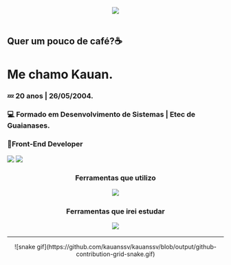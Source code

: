 <div align="center">
  <img src="https://www.icegif.com/wp-content/uploads/2023/12/icegif-100.gif">
</div>
<br>
<div align="left">
  <h2>Quer um pouco de café?☕</h2>
  <h1>Me chamo Kauan.</h1>
  <h3>💤 20 anos | 26/05/2004.</h3>
  <h3>💻 Formado em Desenvolvimento de Sistemas | Etec de Guaianases.</h3>
  <h3>🎨Front-End Developer</h3>
</div>
<div>
  <img height="180em" src="https://github-readme-stats.vercel.app/api?username=Kauanssv&show_icons=true&theme=vision-friendly-dark">
  <img height="180em" src="https://github-readme-stats.vercel.app/api/top-langs/?username=Kauanssv&layout=compact&theme=vision-friendly-dark">
</div>
<div align="center">
  <h3>Ferramentas que utilizo</h3>
  <img src="https://skillicons.dev/icons?i=js,css,html,github,figma,bootstrap">
  <h3>Ferramentas que irei estudar</h3>
  <img src="https://skillicons.dev/icons?i=ts,react,scss,nodejs">
  <hr>
</div>
<div align="center">
  ![snake gif](https://github.com/kauanssv/kauanssv/blob/output/github-contribution-grid-snake.gif)
</div>

